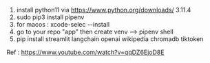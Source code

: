 
1. install python11 via https://www.python.org/downloads/  3.11.4
2. sudo pip3 install pipenv
3. for macos : xcode-selec --install
4. go to your repo "app" then create venv  --> pipenv shell
5. pip install streamlit langchain openai wikipedia chromadb tiktoken

Ref  : https://www.youtube.com/watch?v=qqDZ6EjoD8E
